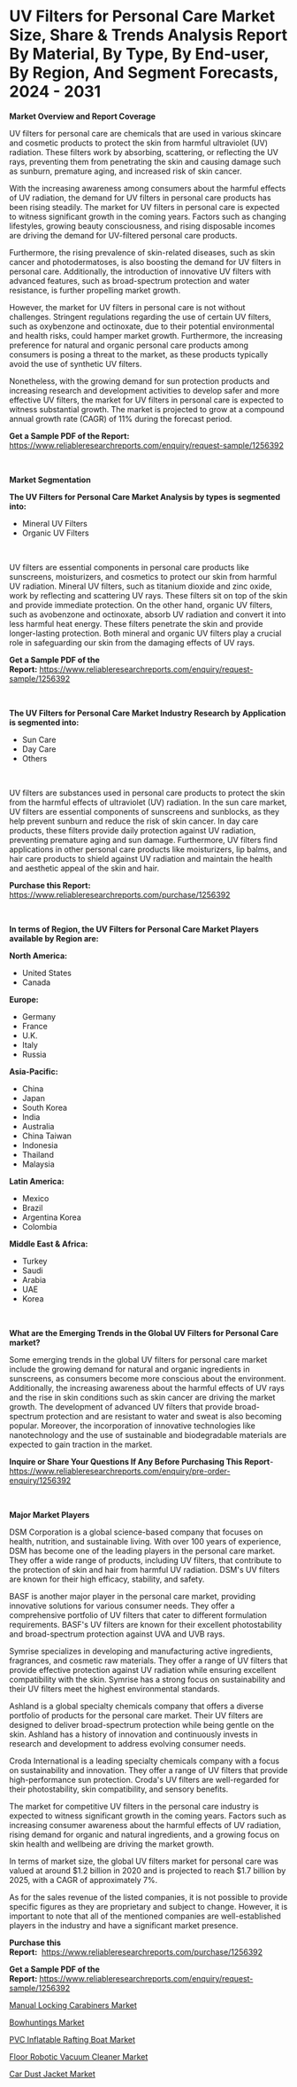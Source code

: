 <p><h1>UV Filters for Personal Care Market Size, Share & Trends Analysis Report By Material, By Type, By End-user, By Region, And Segment Forecasts, 2024 - 2031</h1></p><p><strong>Market Overview and Report Coverage</strong></p>
<p><p>UV filters for personal care are chemicals that are used in various skincare and cosmetic products to protect the skin from harmful ultraviolet (UV) radiation. These filters work by absorbing, scattering, or reflecting the UV rays, preventing them from penetrating the skin and causing damage such as sunburn, premature aging, and increased risk of skin cancer.</p><p>With the increasing awareness among consumers about the harmful effects of UV radiation, the demand for UV filters in personal care products has been rising steadily. The market for UV filters in personal care is expected to witness significant growth in the coming years. Factors such as changing lifestyles, growing beauty consciousness, and rising disposable incomes are driving the demand for UV-filtered personal care products.</p><p>Furthermore, the rising prevalence of skin-related diseases, such as skin cancer and photodermatoses, is also boosting the demand for UV filters in personal care. Additionally, the introduction of innovative UV filters with advanced features, such as broad-spectrum protection and water resistance, is further propelling market growth.</p><p>However, the market for UV filters in personal care is not without challenges. Stringent regulations regarding the use of certain UV filters, such as oxybenzone and octinoxate, due to their potential environmental and health risks, could hamper market growth. Furthermore, the increasing preference for natural and organic personal care products among consumers is posing a threat to the market, as these products typically avoid the use of synthetic UV filters.</p><p>Nonetheless, with the growing demand for sun protection products and increasing research and development activities to develop safer and more effective UV filters, the market for UV filters in personal care is expected to witness substantial growth. The market is projected to grow at a compound annual growth rate (CAGR) of 11% during the forecast period.</p></p>
<p><strong>Get a Sample PDF of the Report:</strong> <a href="https://www.reliableresearchreports.com/enquiry/request-sample/1256392">https://www.reliableresearchreports.com/enquiry/request-sample/1256392</a></p>
<p>&nbsp;</p>
<p><strong>Market Segmentation</strong></p>
<p><strong>The UV Filters for Personal Care Market Analysis by types is segmented into:</strong></p>
<p><ul><li>Mineral UV Filters</li><li>Organic UV Filters</li></ul></p>
<p>&nbsp;</p>
<p><p>UV filters are essential components in personal care products like sunscreens, moisturizers, and cosmetics to protect our skin from harmful UV radiation. Mineral UV filters, such as titanium dioxide and zinc oxide, work by reflecting and scattering UV rays. These filters sit on top of the skin and provide immediate protection. On the other hand, organic UV filters, such as avobenzone and octinoxate, absorb UV radiation and convert it into less harmful heat energy. These filters penetrate the skin and provide longer-lasting protection. Both mineral and organic UV filters play a crucial role in safeguarding our skin from the damaging effects of UV rays.</p></p>
<p><strong>Get a Sample PDF of the Report:</strong>&nbsp;<a href="https://www.reliableresearchreports.com/enquiry/request-sample/1256392">https://www.reliableresearchreports.com/enquiry/request-sample/1256392</a></p>
<p>&nbsp;</p>
<p><strong>The UV Filters for Personal Care Market Industry Research by Application is segmented into:</strong></p>
<p><ul><li>Sun Care</li><li>Day Care</li><li>Others</li></ul></p>
<p>&nbsp;</p>
<p><p>UV filters are substances used in personal care products to protect the skin from the harmful effects of ultraviolet (UV) radiation. In the sun care market, UV filters are essential components of sunscreens and sunblocks, as they help prevent sunburn and reduce the risk of skin cancer. In day care products, these filters provide daily protection against UV radiation, preventing premature aging and sun damage. Furthermore, UV filters find applications in other personal care products like moisturizers, lip balms, and hair care products to shield against UV radiation and maintain the health and aesthetic appeal of the skin and hair.</p></p>
<p><strong>Purchase this Report:</strong>&nbsp; <a href="https://www.reliableresearchreports.com/purchase/1256392">https://www.reliableresearchreports.com/purchase/1256392</a></p>
<p>&nbsp;</p>
<p><strong>In terms of Region, the UV Filters for Personal Care Market Players available by Region are:</strong></p>
<p>
    <p> <strong> North America: </strong>
        <ul>
            <li>United States</li>
            <li>Canada</li>
        </ul>
        </p> 
    <p> <strong> Europe: </strong>
        <ul>
            <li>Germany</li>
            <li>France</li>
            <li>U.K.</li>
            <li>Italy</li>
            <li>Russia</li>
        </ul>
        </p> 
    <p> <strong> Asia-Pacific: </strong>
        <ul>
            <li>China</li>
            <li>Japan</li>
            <li>South Korea</li>
            <li>India</li>
            <li>Australia</li>
            <li>China Taiwan</li>
            <li>Indonesia</li>
            <li>Thailand</li>
            <li>Malaysia</li>
        </ul>
        </p> 
    <p> <strong> Latin America: </strong>
        <ul>
            <li>Mexico</li>
            <li>Brazil</li>
            <li>Argentina Korea</li>
            <li>Colombia</li>
        </ul>
        </p> 
    <p> <strong> Middle East & Africa: </strong>
        <ul>
            <li>Turkey</li>
            <li>Saudi</li>
            <li>Arabia</li>
            <li>UAE</li>
            <li>Korea</li>
        </ul>
    </p>
    </p>
<p>&nbsp;</p>
<p><strong>What are the Emerging Trends in the Global UV Filters for Personal Care market?</strong></p>
<p><p>Some emerging trends in the global UV filters for personal care market include the growing demand for natural and organic ingredients in sunscreens, as consumers become more conscious about the environment. Additionally, the increasing awareness about the harmful effects of UV rays and the rise in skin conditions such as skin cancer are driving the market growth. The development of advanced UV filters that provide broad-spectrum protection and are resistant to water and sweat is also becoming popular. Moreover, the incorporation of innovative technologies like nanotechnology and the use of sustainable and biodegradable materials are expected to gain traction in the market.</p></p>
<p><strong>Inquire or Share Your Questions If Any Before Purchasing This Report</strong>- <a href="https://www.reliableresearchreports.com/enquiry/pre-order-enquiry/1256392">https://www.reliableresearchreports.com/enquiry/pre-order-enquiry/1256392</a></p>
<p>&nbsp;</p>
<p><strong>Major Market Players</strong></p>
<p><p>DSM Corporation is a global science-based company that focuses on health, nutrition, and sustainable living. With over 100 years of experience, DSM has become one of the leading players in the personal care market. They offer a wide range of products, including UV filters, that contribute to the protection of skin and hair from harmful UV radiation. DSM's UV filters are known for their high efficacy, stability, and safety.</p><p>BASF is another major player in the personal care market, providing innovative solutions for various consumer needs. They offer a comprehensive portfolio of UV filters that cater to different formulation requirements. BASF's UV filters are known for their excellent photostability and broad-spectrum protection against UVA and UVB rays.</p><p>Symrise specializes in developing and manufacturing active ingredients, fragrances, and cosmetic raw materials. They offer a range of UV filters that provide effective protection against UV radiation while ensuring excellent compatibility with the skin. Symrise has a strong focus on sustainability and their UV filters meet the highest environmental standards.</p><p>Ashland is a global specialty chemicals company that offers a diverse portfolio of products for the personal care market. Their UV filters are designed to deliver broad-spectrum protection while being gentle on the skin. Ashland has a history of innovation and continuously invests in research and development to address evolving consumer needs.</p><p>Croda International is a leading specialty chemicals company with a focus on sustainability and innovation. They offer a range of UV filters that provide high-performance sun protection. Croda's UV filters are well-regarded for their photostability, skin compatibility, and sensory benefits.</p><p>The market for competitive UV filters in the personal care industry is expected to witness significant growth in the coming years. Factors such as increasing consumer awareness about the harmful effects of UV radiation, rising demand for organic and natural ingredients, and a growing focus on skin health and wellbeing are driving the market growth.</p><p>In terms of market size, the global UV filters market for personal care was valued at around $1.2 billion in 2020 and is projected to reach $1.7 billion by 2025, with a CAGR of approximately 7%.</p><p>As for the sales revenue of the listed companies, it is not possible to provide specific figures as they are proprietary and subject to change. However, it is important to note that all of the mentioned companies are well-established players in the industry and have a significant market presence.</p></p>
<p><strong>Purchase this Report:</strong>&nbsp;&nbsp;<a href="https://www.reliableresearchreports.com/purchase/1256392">https://www.reliableresearchreports.com/purchase/1256392</a></p>
<p></p>
<p><strong>Get a Sample PDF of the Report:</strong>&nbsp;<a href="https://www.reliableresearchreports.com/enquiry/request-sample/1256392">https://www.reliableresearchreports.com/enquiry/request-sample/1256392</a></p>
<p><p><a href="https://github.com/changoleonlaverguenzanoexiste/Market-Research-Report-List-1/blob/main/manual-locking-carabiners-market.md">Manual Locking Carabiners Market</a></p><p><a href="https://github.com/zeberleansnyderallisonwjfli/Market-Research-Report-List-1/blob/main/bowhuntings-market.md">Bowhuntings Market</a></p><p><a href="https://github.com/wwwkeltoum/Market-Research-Report-List-1/blob/main/pvc-inflatable-rafting-boat-market.md">PVC Inflatable Rafting Boat Market</a></p><p><a href="https://github.com/mharielmesa/Market-Research-Report-List-1/blob/main/floor-robotic-vacuum-cleaner-market.md">Floor Robotic Vacuum Cleaner Market</a></p><p><a href="https://github.com/nicoletavirag/Market-Research-Report-List-1/blob/main/car-dust-jacket-market.md">Car Dust Jacket Market</a></p></p>